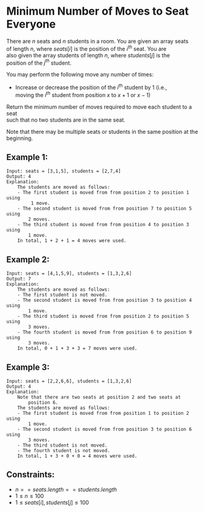 # Minimum Number of Moves to Seat Everyone

There are $n$ seats and $n$ students in a room. You are given an array seats  
of length $n$, where $seats[i]$ is the position of the $i^{th}$ seat. You are  
also given the array students of length $n$, where $students[j]$ is the  
position of the $j^{th}$ student.

You may perform the following move any number of times:

* Increase or decrease the position of the $i^{th}$ student by $1$ (i.e.,  
moving the $i^{th}$ student from position $x$ to $x + 1$ or $x - 1$)

Return the minimum number of moves required to move each student to a seat  
such that no two students are in the same seat.

Note that there may be multiple seats or students in the same position at the  
beginning.

 

## Example 1:

    Input: seats = [3,1,5], students = [2,7,4]
    Output: 4
    Explanation: 
        The students are moved as follows:
        - The first student is moved from from position 2 to position 1 using
             1 move.
        - The second student is moved from from position 7 to position 5 using 
            2 moves.
        - The third student is moved from from position 4 to position 3 using 
            1 move.
        In total, 1 + 2 + 1 = 4 moves were used.
        
## Example 2:

    Input: seats = [4,1,5,9], students = [1,3,2,6]
    Output: 7
    Explanation: 
        The students are moved as follows:
        - The first student is not moved.
        - The second student is moved from from position 3 to position 4 using 
            1 move.
        - The third student is moved from from position 2 to position 5 using 
            3 moves.
        - The fourth student is moved from from position 6 to position 9 using 
            3 moves.
        In total, 0 + 1 + 3 + 3 = 7 moves were used.

## Example 3:

    Input: seats = [2,2,6,6], students = [1,3,2,6]
    Output: 4
    Explanation: 
        Note that there are two seats at position 2 and two seats at 
            position 6.
        The students are moved as follows:
        - The first student is moved from from position 1 to position 2 using 
            1 move.
        - The second student is moved from from position 3 to position 6 using 
            3 moves.
        - The third student is not moved.
        - The fourth student is not moved.
        In total, 1 + 3 + 0 + 0 = 4 moves were used.

 

## Constraints:

* $n == seats.length == students.length$
* $1 \le n \le 100$
* $1 \le seats[i], students[j] \le 100$

